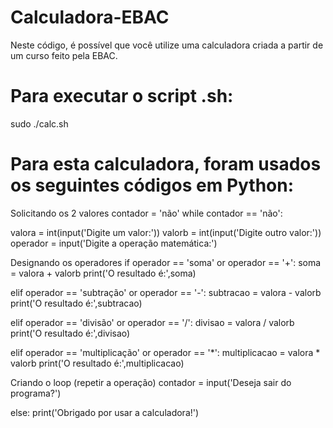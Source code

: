 # Calculadora-EBAC
 Neste código, é possível que você utilize uma calculadora criada a partir de um curso feito pela EBAC.

# Para executar o script .sh:

sudo ./calc.sh

# Para esta calculadora, foram usados os seguintes códigos em Python:


 Solicitando os 2 valores
contador = 'não'
while contador == 'não':

  valora = int(input('Digite um valor:'))
  valorb = int(input('Digite outro valor:'))
  operador = input('Digite a operação matemática:')

 Designando os operadores
  if operador == 'soma' or operador == '+':
    soma = valora + valorb
    print('O resultado é:',soma)

  elif operador == 'subtração' or operador == '-':
    subtracao = valora - valorb
    print('O resultado é:',subtracao)

  elif operador == 'divisão' or operador == '/':
    divisao = valora / valorb
    print('O resultado é:',divisao)

  elif operador == 'multiplicação' or operador == '*':
    multiplicacao = valora * valorb
    print('O resultado é:',multiplicacao)

 Criando o loop (repetir a operação)
  contador = input('Deseja sair do programa?')

else:
    print('Obrigado por usar a calculadora!')